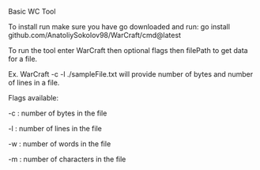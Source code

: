 Basic WC Tool

To install run make sure you have go downloaded and run:  go install github.com/AnatoliySokolov98/WarCraft/cmd@latest

To run the tool enter WarCraft then optional flags then filePath to get data for a file.

Ex.  WarCraft -c -l ./sampleFile.txt  will provide number of bytes and number of lines in a file.

Flags available:

-c : number of bytes in the file

-l : number of lines in the file

-w : number of words in the file

-m : number of characters in the file
